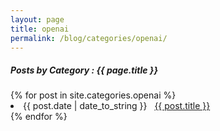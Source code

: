 ```yaml
---
layout: page
title: openai
permalink: /blog/categories/openai/
---
```


<h5> Posts by Category : {{ page.title }} </h5>

<div class="card">
{% for post in site.categories.openai %}
 <li class="category-posts"><span>{{ post.date | date_to_string }}</span> &nbsp; <a href="{{ post.url }}">{{ post.title }}</a></li>
{% endfor %}
</div>